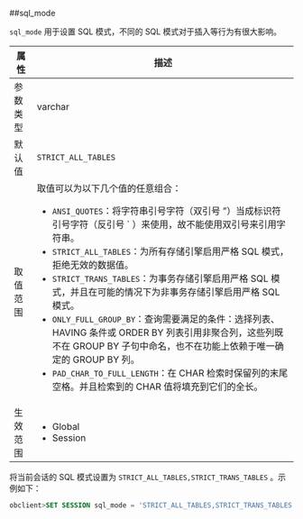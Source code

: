 ##sql_mode 

`sql_mode` 用于设置 SQL 模式，不同的 SQL 模式对于插入等行为有很大影响。


| **属性** |                                                                                                                         **描述**                                                                                                                         |
|--------|--------------------------------------------------------------------------------------------------------------------------------------------------------------------------------------------------------------------------------------------------------|
| 参数类型   | varchar                                                                                                                                                                                                                                                |
| 默认值    | `STRICT_ALL_TABLES`                                                                                                                                                                                                                                      |
| 取值范围   | 取值可以为以下几个值的任意组合：<ul><li>`ANSI_QUOTES`：将字符串引号字符（双引号 ”）当成标识符引号字符（反引号 \` ）来使用，故不能使用双引号来引用字符串。</li><li>`STRICT_ALL_TABLES`：为所有存储引擎启用严格 SQL 模式，拒绝无效的数据值。 </li><li>`STRICT_TRANS_TABLES`：为事务存储引擎启用严格 SQL 模式，并且在可能的情况下为非事务存储引擎启用严格 SQL 模式。</li><li>`ONLY_FULL_GROUP_BY`：查询需要满足的条件：选择列表、HAVING 条件或 ORDER BY 列表引用非聚合列，这些列既不在 GROUP BY 子句中命名，也不在功能上依赖于唯一确定的 GROUP BY 列。</li><li>`PAD_CHAR_TO_FULL_LENGTH`：在 CHAR 检索时保留列的末尾空格。并且检索到的 CHAR 值将填充到它们的全长。</li></ul>    |
| 生效范围   |<ul><li>Global</li><li>Session</li></ul>                                                                                                                                               |


将当前会话的 SQL 模式设置为 `STRICT_ALL_TABLES,STRICT_TRANS_TABLES` 。示例如下：
```sql
obclient>SET SESSION sql_mode = 'STRICT_ALL_TABLES,STRICT_TRANS_TABLES';
```

